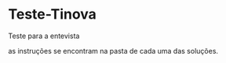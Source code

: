 # Teste-Tinova
Teste para a entevista

as instruções se encontram na pasta de cada uma das soluções.
